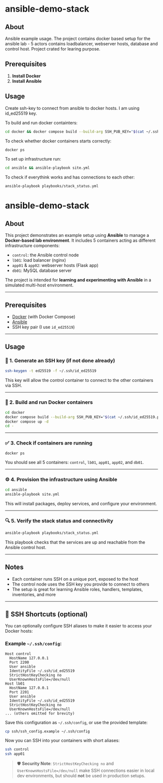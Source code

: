 # ansible-demo-stack

## About

Ansible example usage. The project contains docker based setup for the ansible lab - 5 actors contains loadbalancer, webserver hosts, database and control host. Project crated for learing purpose.

## Prerequisites
1. **Install Docker**
2. **Install Ansible**

## Usage

Create ssh-key to connect from ansible to docker hosts. I am using id_ed25519 key.

To build and run docker containters:
```bash
cd docker && docker compose build --build-arg SSH_PUB_KEY="$(cat ~/.ssh/id_ed25519.pub)" && docker compose up -d && cd -
```

To check whether docker containers starts correctly:
```bash
docker ps
```

To set up infrastructure run:
```bash
cd ansible && ansible-playbook site.yml
```

To check if everythink works and has connections to each other:
```bash
ansible-playbook playbooks/stack_status.yml
```


# ansible-demo-stack

## About

This project demonstrates an example setup using **Ansible** to manage a **Docker-based lab environment**.
It includes 5 containers acting as different infrastructure components:

- `control`: the Ansible control node
- `lb01`: load balancer (nginx)
- `app01` & `app02`: webserver hosts (Flask app)
- `db01`: MySQL database server

The project is intended for **learning and experimenting with Ansible** in a simulated multi-host environment.

---

## Prerequisites

- [Docker](https://docs.docker.com/get-docker/) (with Docker Compose)
- [Ansible](https://docs.ansible.com/ansible/latest/installation_guide/intro_installation.html)
- SSH key pair (I use `id_ed25519`)

---

## Usage

### 🔐 1. Generate an SSH key (if not done already)

```bash
ssh-keygen -t ed25519 -f ~/.ssh/id_ed25519
```

This key will allow the control container to connect to the other containers via SSH.

---

### 🐳 2. Build and run Docker containers

```bash
cd docker
docker compose build --build-arg SSH_PUB_KEY="$(cat ~/.ssh/id_ed25519.pub)"
docker compose up -d
cd -
```

---

### ✅ 3. Check if containers are running

```bash
docker ps
```

You should see all 5 containers: `control`, `lb01`, `app01`, `app02`, and `db01`.

---

### ⚙️ 4. Provision the infrastructure using Ansible

```bash
cd ansible
ansible-playbook site.yml
```

This will install packages, deploy services, and configure your environment.

---

### 🔍 5. Verify the stack status and connectivity

```bash
ansible-playbook playbooks/stack_status.yml
```

This playbook checks that the services are up and reachable from the Ansible control host.

---

## Notes

- Each container runs SSH on a unique port, exposed to the host
- The control node uses the SSH key you provide to connect to others
- The setup is great for learning Ansible roles, handlers, templates, inventories, and more

---

## 🔐 SSH Shortcuts (optional)

You can optionally configure SSH aliases to make it easier to access your Docker hosts:

### Example `~/.ssh/config`:

```ssh-config
Host control
  HostName 127.0.0.1
  Port 2200
  User ansible
  IdentityFile ~/.ssh/id_ed25519
  StrictHostKeyChecking no
  UserKnownHostsFile=/dev/null
Host lb01
  HostName 127.0.0.1
  Port 2201
  User ansible
  IdentityFile ~/.ssh/id_ed25519
  StrictHostKeyChecking no
  UserKnownHostsFile=/dev/null
... (others omitted for brevity)
```

Save this configuration as `~/.ssh/config`, or use the provided template:

```bash
cp ssh/ssh_config.example ~/.ssh/config
```

Now you can SSH into your containers with short aliases:

```bash
ssh control
ssh app01
```

> 🛡️ **Security Note**: `StrictHostKeyChecking no` and `UserKnownHostsFile=/dev/null` make SSH connections easier in local dev environments, but should **not** be used in production setups.